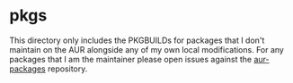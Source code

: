 # pkgs

This directory only includes the PKGBUILDs for packages that I don't maintain
on the AUR alongside any of my own local modifications. For any packages that
I am the maintainer please open issues against the
[aur-packages](https://github.com/mfinelli/aur-packages) repository.
